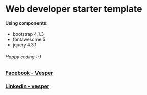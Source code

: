 # Web developer starter template

#### Using components:

* bootstrap 4.1.3
* fontawesome 5
* jquery 4.3.1

###### Happy coding :-)

### [Facebook - Vesper](https://www.facebook.com/vesper.jahid)
### [Linkedin - vesper](https://www.linkedin/in/jahidul-islam-41ba4b186)
